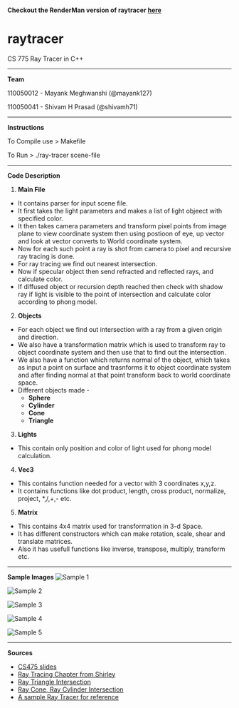 <h4> Checkout the RenderMan version of raytracer <a href="https://github.com/shivamh71/render-man"> here </a></h4>

raytracer
=========

CS 775 Ray Tracer in C++ 

***

**Team** 

110050012 - Mayank Meghwanshi (@mayank127)

110050041 - Shivam H Prasad (@shivamh71)

***

**Instructions**

To Compile use > Makefile

To Run > ./ray-tracer scene-file

***

**Code Description**

1. **Main File**
 * It contains parser for input scene file.
 * It first takes the light parameters and makes a list of light objeect with specified color.
 * It then takes camera parameters and transform pixel points from image plane to view coordinate system then using postioon of eye, up vector and look at vector converts to World coordinate system.
 * Now for each such point a ray is shot from camera to pixel and recursive ray tracing is done.
 * For ray tracing we find out nearest intersection.
 * Now if specular object then send refracted and reflected rays, and calculate color.
 * If diffused object or recursion depth reached then check with shadow ray if light is visible to the point of intersection and calculate color according to phong model.

2. **Objects**
 * For each object we find out intersection with a ray from a given origin and direction.
 * We also have a transformation matrix which is used to transform ray to object coordinate system and then use that to find out the intersection.
 * We also have a function which returns normal of the object, which takes as input a point on surface and trasnforms it to object coordinate system and after finding normal at that point transform back to world coordinate space.
 * Different objects made - 
    * **Sphere**
    * **Cylinder**
    * **Cone**
    * **Triangle**

3. **Lights**
 * This contain only position and color of light used for phong model calculation.

4. **Vec3**
 * This contains function needed for a vector with 3 coordinates x,y,z.
 * It contains functions like dot product, length, cross product, normalize, project, *,/,+,- etc.

5. **Matrix**
 * This contains 4x4 matrix used for transformation in 3-d Space.
 * It has different constructors which can make rotation, scale, shear and translate matrices.
 * Also it has usefull functions like inverse, transpose, multiply, transform etc.

***

**Sample Images**
![Sample 1](https://raw.githubusercontent.com/mayank127/raytracer/master/images/sample1.jpg)

![Sample 2](https://raw.githubusercontent.com/mayank127/raytracer/master/images/sample2.jpg)

![Sample 3](https://raw.githubusercontent.com/mayank127/raytracer/master/images/sample3.jpg)

![Sample 4](https://raw.githubusercontent.com/mayank127/raytracer/master/images/sample4.jpg)

![Sample 5](https://raw.githubusercontent.com/mayank127/raytracer/master/images/sample5.jpg)

***



**Sources**

* [CS475 slides](http://www.cse.iitb.ac.in/~paragc/teaching/2013/cs475/)
* [Ray Tracing Chapter from Shirley](http://www.cs.utah.edu/~shirley/books/fcg2/rt.pdf)
* [Ray Triangle Intersection](http://www.lighthouse3d.com/tutorials/maths/ray-triangle-intersection/)
* [Ray Cone, Ray Cylinder Intersection](http://mrl.nyu.edu/~dzorin/rend05/lecture2.pdf)
* [A sample Ray Tracer for reference](http://www.scratchapixel.com/lessons/3d-basic-lessons/lesson-1-writing-a-simple-raytracer/)
